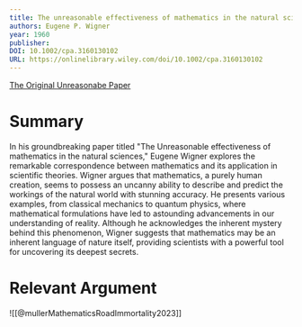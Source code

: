 ```yaml
---
title: The unreasonable effectiveness of mathematics in the natural sciences. Richard courant lecture in mathematical sciences delivered at New York University, May 11, 1959
authors: Eugene P. Wigner
year: 1960
publisher: 
DOI: 10.1002/cpa.3160130102
URL: https://onlinelibrary.wiley.com/doi/10.1002/cpa.3160130102
---
```

[The Original Unreasonabe Paper](https://onlinelibrary.wiley.com/doi/10.1002/cpa.3160130102)

# Summary
In his groundbreaking paper titled "The Unreasonable effectiveness of mathematics in the natural sciences," Eugene Wigner explores the remarkable correspondence between mathematics and its application in scientific theories. Wigner argues that mathematics, a purely human creation, seems to possess an uncanny ability to describe and predict the workings of the natural world with stunning accuracy. He presents various examples, from classical mechanics to quantum physics, where mathematical formulations have led to astounding advancements in our understanding of reality. Although he acknowledges the inherent mystery behind this phenomenon, Wigner suggests that mathematics may be an inherent language of nature itself, providing scientists with a powerful tool for uncovering its deepest secrets.

# Relevant Argument
![[@mullerMathematicsRoadImmortality2023]]

